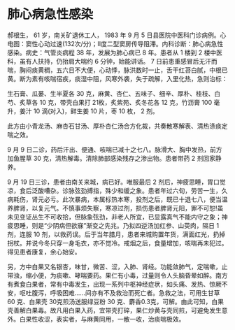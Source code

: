 # 肺心病急性感染

郝根生， 61 岁，南关矿退休工人， 1983 年 9 月 5 日县医院中医科门诊病例。心电图：窦性心动过速(132次/分)；Ⅱ度二型窦房传导阻滞。内科诊断：肺心病急性感染。病史：气管炎病程 38 年，发展为肺心病已 8 年。患者从 1 楼到 2 楼中医科，虽有人扶持，仍抬肩大喘约 6 分钟，始能讲话。 7 日前患重感冒后无汗而喘，胸闷痰黄稠，五六日不大便，心动悸，脉洪数时一止，舌干红苔白腻，中根已黄。断为素有咳喘宿疾，痰湿中阻，风寒外袭，失于疏解，入里化热，急则治标：

生石膏、瓜蒌、生半夏各 30 克，麻黄、杏仁、五味子、细辛、厚朴、桂枝、白芍、炙草各 10 克，带壳白果打 21枚，炙紫苑、炙冬花各 12 克，竹沥膏 100 毫升，姜汁 10 滴(对入)，鲜生姜 10 片，枣 10 枚， 2 剂。

此方由小青龙汤、麻杏石甘汤、厚朴杏仁汤合方化裁，共奏散寒解表、清热涤痰定喘之效。

9 月 9 日二诊，药后汗出、便通、咳喘已减十之七八。脉滑大、胸中发热，前方加鱼腥草 30 克，清热解毒。清除肺部感染残存之渗出物。患者带药 2 剂回家静养。

9 月 19 日三诊，患者由南关来城，病已好。唯服最后 2 剂后，神疲思睡，胃口觉凉，食后泛酸嘈杂。诊脉弦劲搏指，殊少和缓之象。患者年过六旬，劳苦一生，久病耗伤，肾元必亏。此次暴病，本属标热本寒，投剂之后，既已十退七八，便当温养脾肾，以复元气。不慎事烦失察，寒凉过剂，损伤患者脾肾元阳，罪不可恕!虽未见变证丛生不可收拾，但脉象弦劲，非老人所宜，已显露真气不能内守之象；神疲思睡，则是“少阴病但欲寐”渐变之先兆。乃拟四逆汤加红参、山萸肉，隔日 1 剂，连服 10 剂，以救药误。后于当年腊月，患者来城购置年货，满面红光，扔掉拐杖。并说今冬只穿一身毛衣，亦不觉冷。戒烟之后，食量增加，咳喘再未犯过。得见患者康复，余心始安。

另，方中白果又名银杏，味甘，微苦、涩，入肺、肾经。功能敛肺气，定喘嗽，止带浊，缩小便，为痰嗽、哮喘要药。果仁有小毒，过量则令人头脑昏晕如醉。南方有煮食白果者，常有中毒发生，出现一系列中枢神经症状，如头痛、发热、惊厥不安，呕吐腹泻，呼吸困难......间亦有不及救治而死亡者。急救之法，可用生甘草 60 克、白果壳 30克煎汤送服绿豆粉 30 克、麝香0.3克，可解。由此可知，白果壳善解白果毒。故凡用白果入药，宜带壳打碎，果仁炒黄与壳同煎，可避免发生意外。白果性收涩，表实者，与麻黄同用，一散一收，治痰喘极效。